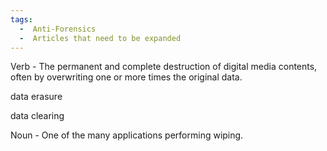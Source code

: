 ```yaml
---
tags:
  -  Anti-Forensics 
  -  Articles that need to be expanded
---
```

Verb - The permanent and complete destruction of digital media contents,
often by overwriting one or more times the original data.

data erasure

data clearing

Noun - One of the many applications performing wiping.